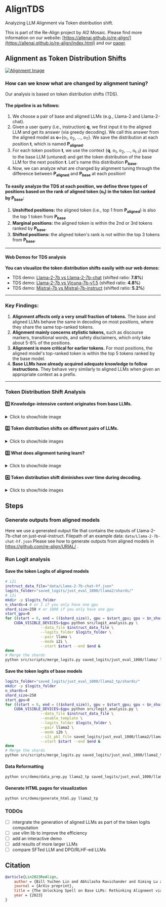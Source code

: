 # AlignTDS
Analyzing LLM Alignment via Token distribution shift. 

This is part of the Re-Align project by AI2 Mosaic. Please find more information on our website: [https://allenai.github.io/re-align/](https://allenai.github.io/re-align/index.html) and our [paper](https://arxiv.org/abs/2312.01552).

 

## Alignment as Token Distribution Shifts

  
[![Alignment Image](https://allenai.github.io/re-align/images/urial_tds_short.png)](https://allenai.github.io/re-align/images/urial_tds_short.png)


### How can we know what are changed by alignment tuning?

Our analysis is based on token distribution shifts (TDS).

#### The pipeline is as follows:

1. We choose a pair of base and aligned LLMs (e.g., Llama-2 and Llama-2-chat).
2. Given a user query (i.e., instruction) **q**, we first input it to the aligned LLM and get its answer (via greedy decoding). We call this answer from the aligned model as **o**={o<sub>1</sub>, o<sub>2</sub>, ..., o<sub>T</sub>}. We save the distribution at each position **t**, which is named **P<sub>aligned</sub>**.
3. For each token position **t**, we use the context {**q**, o<sub>1</sub>, o<sub>2</sub>, ..., o<sub>t-1</sub>} as input to the base LLM (untuned) and get the token distribution of the base LLM for the next position **t**. Let's name this distribution **P<sub>base</sub>**.
4. Now, we can analyze what are changed by alignment tuning through the difference between **P<sub>aligned</sub>** and **P<sub>base</sub>** at each position!

#### To easily analyze the TDS at each position, we define three types of positions based on the rank of aligned token (**o<sub>t</sub>**) in the token list ranked by **P<sub>base</sub>**:

1. **Unshifted positions:** the aligned token (i.e., top 1 from **P<sub>aligned</sub>**) is also the top 1 token from **P<sub>base</sub>**
2. **Marginal positions:** the aligned token is within the 2nd or 3rd tokens ranked by **P<sub>base</sub>**.
3. **Shifted positions:** the aligned token's rank is not within the top 3 tokens from **P<sub>base</sub>**.

---

#### Web Demos for TDS analysis

**You can visualize the token distribution shifts easily with our web demos:**

- TDS demo: [Llama-2-7b vs Llama-2-7b-chat](tds/llama2/) (shifted ratio: **7.8%**)
- TDS demo: [Llama-2-7b vs Vicuna-7b-v1.5](tds/vicuna/) (shifted ratio: **4.8%**)
- TDS demo: [Mistral-7b vs Mistral-7b-instruct](tds/mistral/) (shifted ratio: **5.2%**)



---

### Key Findings:

1. **Alignment affects only a very small fraction of tokens.** The base and aligned LLMs behave the same in decoding on most positions, where they share the same top-ranked tokens.
2. **Alignment mainly concerns stylistic tokens,** such as discourse markers, transitional words, and safety disclaimers, which only take about 5-8% of the positions.
3. **Alignment is more critical for earlier tokens.** For most positions, the aligned model's top-ranked token is within the top 5 tokens ranked by the base model.
4. **Base LLMs have already acquired adequate knowledge to follow instructions.** They behave very similarly to aligned LLMs when given an appropriate context as a prefix.

---

### Token Distribution Shift Analysis

#### 1️⃣ Knowledge-intensive content originates from base LLMs.

<details>
  <summary>Click to show/hide image</summary>
  
  ![Image 1](https://allenai.github.io/re-align/images/tds_1.png)
</details>

#### 2️⃣ Token distribution shifts on different pairs of LLMs.

<details>
  <summary>Click to show/hide images</summary>

  ![Image 2](https://allenai.github.io/re-align/images/figure8.png)
  ![Image 2](https://allenai.github.io/re-align/images/tds_2.png)
</details>

#### 3️⃣ What does alignment tuning learn?

<details>
  <summary>Click to show/hide image</summary>

  ![Image 3](https://allenai.github.io/re-align/images/tds_3.png)
</details>

#### 4️⃣ Token distribution shift diminishes over time during decoding.

<details>
  <summary>Click to show/hide images</summary>

  ![Image 4](https://allenai.github.io/re-align/images/urial_tds_curve.png)
  ![Image 4](https://allenai.github.io/re-align/images/tds_4.png)
</details>



## Steps 

### Generate outputs from aligned models 

Here we use a generated output file that contains the outputs of Llama-2-7b-chat on just-eval-instruct. 
Filepath of an example data: `data/Llama-2-7b-chat-hf.json`
Please see how to generate outputs from aligned models in https://github.com/re-align/URIAL/ .

### Run Logit analysis 

#### Save the token Logits of aligned models 
```bash 
# i2i   
instruct_data_file="data/Llama-2-7b-chat-hf.json"
logits_folder="saved_logits/just_eval_1000/llama2/shards/"
# i2i
mkdir -p $logits_folder 
n_shards=4 # or 1 if you only have one gpu
shard_size=250 # or 1000 if you only have one gpu
start_gpu=0
for ((start = 0, end = (($shard_size)), gpu = $start_gpu; gpu < $n_shards+$start_gpu; start += $shard_size, end += $shard_size, gpu++)); do
    CUDA_VISIBLE_DEVICES=$gpu python src/logit_analysis.py \
                --data_file $instruct_data_file \
                --logits_folder $logits_folder \
                --pair llama \
                --mode i2i \
                --start $start --end $end &  
done
# Merge the shards
python src/scripts/merge_logits.py saved_logits/just_eval_1000/llama/ llama i2i
```


#### Save the token logits of base models
```bash 
logits_folder="saved_logits/just_eval_1000/llama2_tp/shards/"
mkdir -p $logits_folder
n_shards=4
shard_size=250
start_gpu=0
for ((start = 0, end = (($shard_size)), gpu = $start_gpu; gpu < $n_shards+$start_gpu; start += $shard_size, end += $shard_size, gpu++)); do
    CUDA_VISIBLE_DEVICES=$gpu python src/logit_analysis.py \
                --data_file $instruct_data_file \
                --enable_template \
                --logits_folder $logits_folder \
                --pair llama2 \
                --mode i2b \
                --i2i_pkl_file saved_logits/just_eval_1000/llama2/llama2-i2i.pkl \
                --start $start --end $end & 
done
# Merge the shards
python src/scripts/merge_logits.py saved_logits/just_eval_1000/llama2_tp/ llama2 i2b
```


#### Data Reformatting
```bash 
python src/demo/data_prep.py llama2_tp saved_logits/just_eval_1000/llama2/llama2-i2i.pkl saved_logits/just_eval_1000/llama2_tp/llama2-i2b.pkl
```


#### Generate HTML pages for visualization
```bash
python src/demo/generate_html.py llama2_tp
```


### TODOs

- [ ] intergrate the generation of aligned LLMs as part of the token logits computation 
- [ ] use vllm lib to improve the efficiency 
- [ ] add an interactive demo 
- [ ] add results of more larger LLMs
- [ ] compare SFTed LLM and DPO/RLHF-ed LLMs

## Citation 

```bibtex
@article{Lin2023ReAlign,
    author = {Bill Yuchen Lin and Abhilasha Ravichander and Ximing Lu and Nouha Dziri and Melanie Sclar and Khyathi Chandu and Chandra Bhagavatula and Yejin Choi},
    journal = {ArXiv preprint},
    title = {The Unlocking Spell on Base LLMs: Rethinking Alignment via In-Context Learning},
    year = {2023}
}
```
